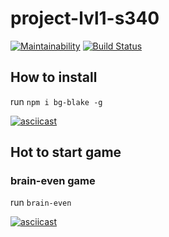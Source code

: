 # project-lvl1-s340

[![Maintainability](https://api.codeclimate.com/v1/badges/ef87f045d4fcd1c2c70d/maintainability)](https://codeclimate.com/github/qblake/project-lvl1-s340/maintainability)
[![Build Status](https://travis-ci.org/qblake/project-lvl1-s340.svg?branch=master)](https://travis-ci.org/qblake/project-lvl1-s340)

## How to install
run `npm i bg-blake -g`

[![asciicast](https://asciinema.org/a/RLzyEZsFEP9fqupTa2MlkYDg2.png)](https://asciinema.org/a/RLzyEZsFEP9fqupTa2MlkYDg2)

## Hot to start game
### brain-even game
run `brain-even`

[![asciicast](https://asciinema.org/a/ZA9yH6GzIZ3Cl4T3uvcfPGMvd.png)](https://asciinema.org/a/ZA9yH6GzIZ3Cl4T3uvcfPGMvd)
